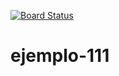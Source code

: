 [![Board Status](https://dev.azure.com/ndmunozca/b9399f11-6710-4ae9-86c8-98c0be4d7643/ea1128e4-e060-4822-87c1-10c340ebfa4c/_apis/work/boardbadge/3c90fd1b-0fd6-4e21-8ce7-73f7ce150010)](https://dev.azure.com/ndmunozca/b9399f11-6710-4ae9-86c8-98c0be4d7643/_boards/board/t/ea1128e4-e060-4822-87c1-10c340ebfa4c/Microsoft.RequirementCategory)
# ejemplo-111

